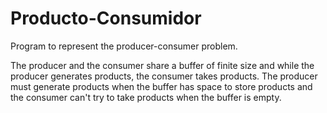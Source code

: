 # Producto-Consumidor

<p>
Program to represent the producer-consumer problem. 
</p>

<p>
The producer and the consumer share a buffer of finite size and while the producer generates products, the consumer takes products. The producer must generate products when the buffer has space to store products and the consumer can't try to take products when the buffer is empty.
</p>
